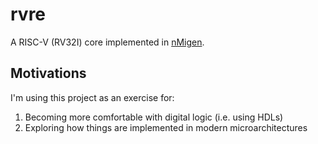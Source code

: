 # rvre 

A RISC-V (RV32I) core implemented in [nMigen](https://github.com/nmigen/nmigen).

## Motivations

I'm using this project as an exercise for:

1. Becoming more comfortable with digital logic (i.e. using HDLs)
2. Exploring how things are implemented in modern microarchitectures

